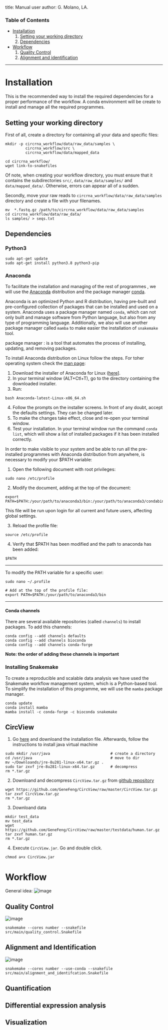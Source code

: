 
title: Manual user
author: G. Molano, LA.


### Table of Contents
* [Installation](#installation)
  1. [Setting your working directory](setting-your-working-directory)
  2. [Dependencies](#dependencies)
* [Workflow](#workflow)
  1. [Quality Control](#quality-control)
  2. [Alignment and identification](#alignment-and-identification)

***

# Installation
This is the recommended way to install the required dependencies for a proper performance of the workflow. A conda environment  will be create to install and manage all the required programmes.

## Setting your working directory
First of all, create a directory for containing all your data and specific files:
```{bash}
mkdir -p circrna_workflow/data/raw_data/samples \
         circrna_workflow/src \
         circrna_workflow/data/mapped_data

cd circrna_workflow/
wget link-to-snakefiles
```
Of note, when creating your workflow directory, you must ensure that it contains the subdirectories  `src/`, `data/raw_data/samples/` and `data/mapped_data/`. Otherwise, errors can appear all of a sudden.

Secondly, move your raw reads to `circrna_workflow/data/raw_data/samples` directory and create a file with your filenames.
```{bash}
mv  *.fastq.gz /path/to/circrna_workflow/data/raw_data/samples
cd circrna_workflow/data/raw_data/
ls samples/ > seqs.txt
```

## Dependencies
### Python3
```{bash}
sudo apt-get update
sudo apt-get install python3.8 python3-pip
```

### Anaconda
To facilitate the installation and managing of the rest of programmes , we will use the [Anaconda](https://www.anaconda.com/) distribution and the package manager [conda](https://conda.io/projects/conda/en/latest/index.html).

Anaconda is an optimized Python and R distribution, having pre-built and pre-configured collection of packages that can be installed and used on a system. Anaconda uses a package manager named `conda`, which can not only built and manage software from Python language, but also from any type of programming language. Additionally, we also will use another package manager called `mamba` to make easier the installation of `snakemake` tool.

package manager
: is a tool that automates the process of installing, updating, and removing packages.

To install Anaconda distribution on Linux follow the steps. For toher operating system check the [man page](https://conda.io/projects/conda/en/latest/user-guide/install/linux.html):
1. Download the installer of Anaconda for Linux ([here](https://www.anaconda.com/products/individual)].
2. In your terminal window (ALT+Ctl+T), go to the directory containing the downloaded installer.
3. Run:
```{bash}
bash Anaconda-latest-Linux-x86_64.sh
```
4. Follow the prompts on the installer screens. In front of any doubt, accept the defaults settings. They can be changed later.
5. To make the changes take effect, close and re-open your terminal window.
6. Test your installation. In your terminal window run the command `conda list`, which will show a list of installed packages if it has been installed correctly.

In order to make visible to your system and be able to run all the pre-installed programmes with Anaconda distribution from anywhere, is necessary to modify your $PATH variable:
1. Open the following document with root privileges:
```{bash}
sudo nano /etc/profile
```
2. Modify the document, adding at the top of the document:
```{bash}
export PATH=$PATH:/your/path/to/anaconda3/bin:/your/path/to/anaconda3/condabin
```
This file will be run upon login for all current and future users, affecting global settings.

3. Reload the profile file:
```{bash}
source /etc/profile
```
4. Verify that $PATH has been modified and the path to anaconda has been added:
```
$PATH
```

---
To modify the PATH variable for a specific user:
```{bash}
sudo nano ~/.profile

# Add at the top of the profile file:
export PATH=$PATH:/your/path/to/anaconda3/bin
```
---

#### Conda channels
There are several available repositories (called `channels`) to install packages. To add this channels:
```{bash}
conda config --add channels defaults
conda config --add channels bioconda
conda config --add channels conda-forge
```
**Note: the order of adding these channels is important**

### Installing Snakemake
To create a reproducible and scalable data analysis we have used the Snakemake workflow management system, which is a Python-based tool. To simplify the installation of this programme, we will use the `mamba` package manager.

```{bash}
conda update
conda install mamba
mamba install -c conda-forge -c bioconda snakemake
```

## CircView

1. Go [here](https://www.java.com/es/download/linux_manual.jsp) and downloand the installation file. Afterwards, follow the instructions to install java virtual machine
```{bash}
sudo mkdir /usr/java                           # create a directory
cd /usr/java                                   # move to dir
mv ~/Downloands/jre-8u281-linux-x64.tar.gz .  
sudo tar zxvf jre-8u281-linux-x64.tar.gz       # decompress
rm *.tar.gz
```
2. Downloand and decompress `CircView.tar.gz` from [github repository](https://github.com/GeneFeng/CircView)
```{bash}
wget https://github.com/GeneFeng/CircView/raw/master/CircView.tar.gz
tar zxvf CircView.tar.gz
rm *.tar.gz
```
3. Downloand data
```{bash}
mkdir test_data
mv test_data
wget https://github.com/GeneFeng/CircView/raw/master/testdata/human.tar.gz
tar zxvf human.tar.gz
rm *.tar.gz
```
4. Execute `CircView.jar`. Go and double click.
```{bash}
chmod a+x CircView.jar
```

# Workflow
General idea:
![image](docs/images/flow_chart.png)
## Quality Control
![image](docs/images/dag_quality.svg)

```{bash}
snakemake --cores number --snakefile src/main/quality_control.Snakefile
```
## Alignment and Identification
![image](docs/images/dag_aln.svg)
```{bash}
snakemake --cores number --use-conda --snakefile src/main/alignment_and_identifcation.Snakefile
```
## Quantification
## Differential expression analysis
## Visualization
